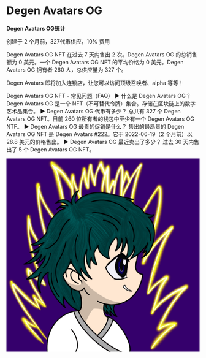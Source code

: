 # Degen Avatars OG

**Degen Avatars OG统计**

创建于 2 个月前，327代币供应，10% 费用

Degen Avatars OG NFT 在过去 7 天内售出 2 次。Degen Avatars OG 的总销售额为 0 美元。一个 Degen Avatars OG NFT 的平均价格为 0 美元。Degen Avatars OG 拥有者 260 人，总供应量为 327 个。

Degen Avatars 即将加入连锁店，让您可以访问顶级召唤者、alpha 等等！

Degen Avatars OG NFT - 常见问题（FAQ）
▶ 什么是 Degen Avatars OG？
Degen Avatars OG 是一个 NFT（不可替代令牌）集合。存储在区块链上的数字艺术品集合。
▶ Degen Avatars OG 代币有多少？
总共有 327 个 Degen Avatars OG NFT。目前 260 位所有者的钱包中至少有一个 Degen Avatars OG NTF。
▶ Degen Avatars OG 最贵的促销是什么？
售出的最昂贵的 Degen Avatars OG NFT 是 Degen Avatars #222。它于 2022-06-19（2 个月前）以 28.8 美元的价格售出。
▶ Degen Avatars OG 最近卖出了多少？
过去 30 天内售出了 5 个 Degen Avatars OG NFT。

![nft](unnamed.png)
